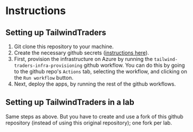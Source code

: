 # Instructions

## Setting up TailwindTraders

1. Git clone this repository to your machine.
2. Create the necessary github secrets ([instructions here](../.github/workflows/secrets.md)).
3. First, provision the infrastructure on Azure by running the `tailwind-traders-infra-provisioning` github workflow. You can do this by going to the github repo's `Actions` tab, selecting the workflow, and clicking on the `Run workflow` button.
4. Next, deploy the apps, by running the rest of the github workflows.

## Setting up TailwindTraders in a lab

Same steps as above. But you have to create and use a fork of this github repository (instead of using this original repository); one fork per lab.
